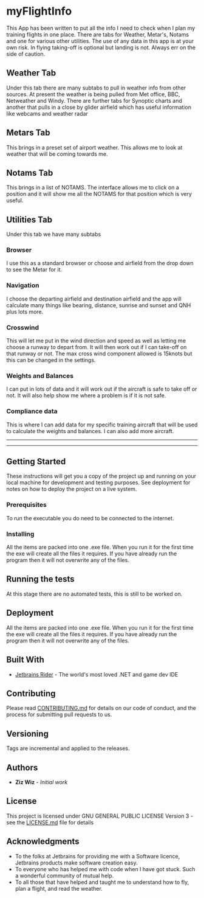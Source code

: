 # myFlightInfo
This App has been written to put all the info I need to check when I plan my training flights in one place. There are tabs for Weather, Metar's, Notams and one for various other utilities. The use of any data in this app is at your own risk. In flying taking-off is optional but landing is not. Always err on the side of caution. 

## Weather Tab
Under this tab there are many subtabs to pull in weather info from other sources. At present the weather is being pulled from Met office, BBC, Netweather and Windy. There are further tabs for Synoptic charts and another that pulls in a close by glider airfield which has useful information like webcams and weather radar

## Metars Tab
This brings in a preset set of airport weather. This allows me to look at weather that will be coming towards me. 

## Notams Tab
This brings in a list of NOTAMS. The interface allows me to click on a position and it will show me all the NOTAMS for that position which is very useful.

## Utilities Tab
Under this tab we have many subtabs
 
### Browser
I use this as a standard browser or choose and airfield from the drop down to see the Metar for it.
 
### Navigation 
I choose the departing airfield and destination airfield and the app will calculate many things like bearing, distance, sunrise and sunset and QNH plus lots more.
 
### Crosswind 
This will let me put in the wind direction and speed as well as letting me choose a runway to depart from. It will then work out if I can take-off on that runway or not. The max cross wind component allowed is 15knots but this can be changed in the settings.
 
### Weights and Balances
I can put in lots of data and it will work out if the aircraft is safe to take off or not. It will also help show me where a problem is if it is not safe.
 
### Compliance data
This is where I can add data for my specific training aircraft that will be used to calculate the weights and balances. I can also add more aircraft.
 
------------------------------------------------------------------------------------------------------------------------------------------------------
------------------------------------------------------------------------------------------------------------------------------------------------------

## Getting Started

These instructions will get you a copy of the project up and running on your local machine for development and testing purposes. See deployment for notes on how to deploy the project on a live system.

### Prerequisites

To run the executable you do need to be connected to the internet.

### Installing

All the items are packed into one .exe file. When you run it for the first time the exe will create all the files it requires. If you have already run the program then it will not overwrite any of the files.

## Running the tests

At this stage there are no automated tests, this is still to be worked on.


## Deployment

All the items are packed into one .exe file. When you run it for the first time the exe will create all the files it requires. If you have already run the program then it will not overwrite any of the files.

## Built With

* [Jetbrains Rider](https://www.jetbrains.com/rider/) - The world's most loved .NET and game dev IDE

## Contributing

Please read [CONTRIBUTING.md](https://github.com/zizwiz/myFlightInfo/blob/main/CODE_OF_CONDUCT.md) for details on our code of conduct, and the process for submitting pull requests to us.

## Versioning

Tags are incremental and applied to the releases. 

## Authors

* **Ziz Wiz** - *Initial work*

## License

This project is licensed under GNU GENERAL PUBLIC LICENSE Version 3 - see the [LICENSE.md](https://github.com/zizwiz/myFlightInfo/blob/main/LICENSE) file for details

## Acknowledgments

* To the folks at Jetbrains for providing me with a Software licence, Jetbrains products make software creation easy. 
* To everyone who has helped me with code when I have got stuck. Such a wonderful community of mutual help.
* To all those that have helped and taught me to understand how to fly, plan a flight, and read the weather.
